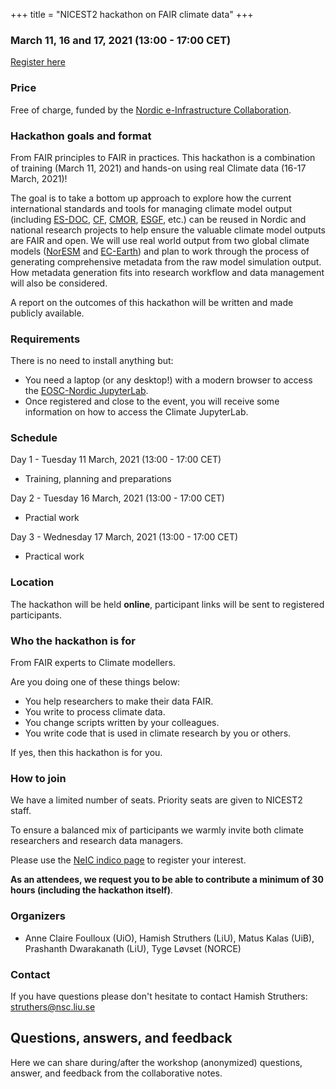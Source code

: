 +++
title = "NICEST2 hackathon on FAIR climate data"
+++


### March 11, 16 and 17, 2021 (13:00 - 17:00 CET)

<a class="btn btn-success" href="https://indico.neic.no/event/177" data-mode="1" target="_blank">Register here</a>

### Price

Free of charge, funded by the [Nordic e-Infrastructure
Collaboration](https://neic.no/).


### Hackathon goals and format

From FAIR principles to FAIR in practices. This hackathon is a combination of training (March 11, 2021) and 
hands-on using real Climate data (16-17 March, 2021)!

The goal is to take a bottom up approach to explore how the current
international standards and tools for managing climate model output (including 
[ES-DOC](https://www.earthsystemcog.org/projects/es-doc-models/), [CF](https://cfconventions.org/),
[CMOR](https://cmor.llnl.gov/), [ESGF](https://esgf.llnl.gov/), etc.) can
be reused in Nordic and national research projects to help ensure the valuable climate model
outputs are FAIR and open. We will use real world output from two global climate models 
([NorESM](https://www.noresm.org/) and [EC-Earth](http://www.ec-earth.org/)) and plan to work through 
the process of generating comprehensive metadata from the raw model simulation output. 
How metadata generation fits into research workflow and data management will also be considered.

A report on the outcomes of this hackathon will be written and made publicly available.

### Requirements

There is no need to install anything but:
- You need a laptop (or any desktop!) with a modern browser to access the [EOSC-Nordic JupyterLab](https://eosc-nordic.uiogeo-apps.sigma2.no/hub/login).
- Once registered and close to the event, you will receive some information on how to access the Climate JupyterLab.

### Schedule

Day 1 - Tuesday 11 March, 2021 (13:00 - 17:00 CET)
- Training, planning and preparations

Day 2 - Tuesday 16 March, 2021 (13:00 - 17:00 CET)
- Practial work

Day 3 - Wednesday 17 March, 2021 (13:00 - 17:00 CET)
- Practical work


### Location

The hackathon will be held **online**, participant links will be sent to
registered participants.


### Who the hackathon is for

From FAIR experts to Climate modellers.

Are you doing one of these things below:
- You help researchers to make their data FAIR.
- You write to process climate data.
- You change scripts written by your colleagues.
- You write code that is used in climate research by you or others.

If yes, then this hackathon is for you.

### How to join

We have a limited number of seats. Priority seats are given to NICEST2 staff.

To ensure a balanced mix of participants we warmly invite both climate researchers and research data managers.

 Please use the [NeIC indico page](https://indico.neic.no/event/177/overview) to register your interest.

**As an attendees, we request you to be able to contribute a minimum of 30 hours (including the hackathon itself)**.

### Organizers

- Anne Claire Foulloux (UiO), Hamish Struthers (LiU), Matus Kalas (UiB),
Prashanth Dwarakanath (LiU), Tyge Løvset (NORCE)


### Contact

If you have questions please don't hesitate to contact Hamish Struthers:
struthers@nsc.liu.se

## Questions, answers, and feedback

Here we can share during/after the workshop (anonymized)
questions, answer, and feedback from the collaborative notes.

<!--* [Day 1 questions and notes]({{ site.baseurl }}/hackmd-day1/)-->
<!--* [Day 2 questions and notes]({{ site.baseurl }}/hackmd-day2/)-->
<!--* [Day 3 questions and notes]({{ site.baseurl }}/hackmd-day3/)-->
<!--* [Day 4 questions and notes]({{ site.baseurl }}/hackmd-day4/)-->
<!--* [Day 5 questions and notes]({{ site.baseurl }}/hackmd-day5/)-->
<!--* [Day 6 questions and notes]({{ site.baseurl }}/hackmd-day6/)-->
